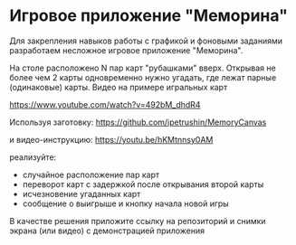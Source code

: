 # Игровое приложение "Меморина"

Для закрепления навыков работы с графикой и фоновыми заданиями разработаем несложное игровое приложение "Меморина".

На столе расположено N пар карт "рубашками" вверх. Открывая не более чем 2 карты одновременно нужно угадать, где лежат парные (одинаковые) карты. Видео на примере игральных карт

https://www.youtube.com/watch?v=492bM_dhdR4





Используя заготовку: https://github.com/ipetrushin/MemoryCanvas

и видео-инструкцию: https://youtu.be/hKMtnnsy0AM

реализуйте:

- случайное расположение пар карт
- переворот карт с задержкой после открывания второй карты
- исчезновение угаданных карт
- сообщение о выигрыше и кнопку начала новой игры

В качестве решения приложите ссылку на репозиторий и снимки экрана (или видео) с демонстрацией приложения

